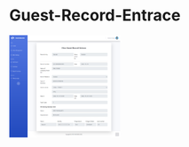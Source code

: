 # Guest-Record-Entrace
<img src="https://raw.githubusercontent.com/mametNg/Guest-Record-Entrace/main/assets/img/1.png" width="200">
